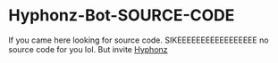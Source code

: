 # Hyphonz-Bot-SOURCE-CODE
If you came here looking for source code. SIKEEEEEEEEEEEEEEEEE no source code for you lol. But invite [Hyphonz](https://bit.ly/3sNNxT5)
